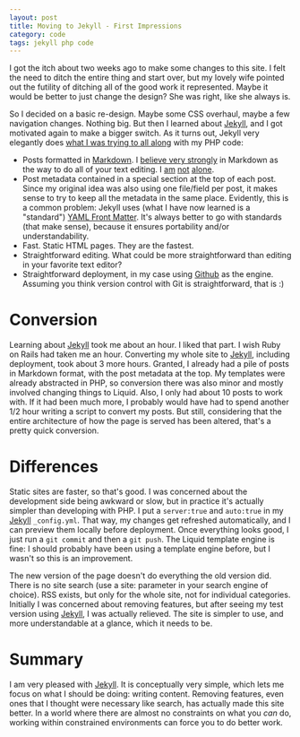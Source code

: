 ```yaml
---
layout: post
title: Moving to Jekyll - First Impressions
category: code
tags: jekyll php code
---
```


I got the itch about two weeks ago to make some changes to this site. I felt the need to ditch the entire thing and start over, but my lovely wife pointed out the futility of ditching all of the good work it represented. Maybe it would be better to just change the design? She was right, like she always is.

So I decided on a basic re-design. Maybe some CSS overhaul, maybe a few navigation changes. Nothing big. But then I learned about [Jekyll], and I got motivated again to make a bigger switch. As it turns out, Jekyll very elegantly does [what I was trying to all along][dlm_site] with my PHP code:

-   Posts formatted in [Markdown]. I [believe very strongly][dlm_believe] in Markdown as the way to do all of your text editing. I [am][md_am] [not][md_not] [alone][md_alone].
-   Post metadata contained in a special section at the top of each post. Since my original idea was also using one file/field per post, it makes sense to try to keep all the metadata in the same place. Evidently, this is a common problem: Jekyll uses (what I have now learned is a "standard") [YAML Front Matter][yfm]. It's always better to go with standards (that make sense), because it ensures portability and/or understandability.
-   Fast. Static HTML pages. They are the fastest.
-   Straightforward editing. What could be more straightforward than editing in your favorite text editor?
-   Straightforward deployment, in my case using [Github][dlm_github] as the engine. Assuming you think version control with Git is straightforward, that is :)


Conversion
==========

Learning about [Jekyll] took me about an hour. I liked that part. I wish Ruby on Rails had taken me an hour. Converting my whole site to [Jekyll], including deployment, took about 3 more hours. Granted, I already had a pile of posts in Markdown format, with the post metadata at the top. My templates were already abstracted in PHP, so conversion there was also minor and mostly involved changing things to Liquid. Also, I only had about 10 posts to work with. If it had been much more, I probably would have had to spend another 1/2 hour writing a script to convert my posts. But still, considering that the entire architecture of how the page is served has been altered, that's a pretty quick conversion.


Differences
===========

Static sites are faster, so that's good. I was concerned about the development side being awkward or slow, but in practice it's actually simpler than developing with PHP. I put a `server:true` and `auto:true` in my [Jekyll] `_config.yml`. That way, my changes get refreshed automatically, and I can preview them locally before deployment. Once everything looks good, I just run a `git commit` and then a `git push`. The Liquid template engine is fine: I should probably have been using a template engine before, but I wasn't so this is an improvement.

The new version of the page doesn't do everything the old version did. There is no site search (use a site: parameter in your search engine of choice). RSS exists, but only for the whole site, not for individual categories. Initially I was concerned about removing features, but after seeing my test version using [Jekyll], I was actually relieved. The site is simpler to use, and more understandable at a glance, which it needs to be.


Summary
=======

I am very pleased with [Jekyll]. It is conceptually very simple, which lets me focus on what I should be doing: writing content. Removing features, even ones that I thought were necessary like search, has actually made this site better. In a world where there are almost no constraints on what you _can_ do, working within constrained environments can force you to do better work.

[jekyll]: https://github.com/mojombo/jekyll "Jekyll: Static Site Generator written in Ruby"
[dlm_site]: http://donald.merand.org/code/2012/02/29/about-this-site.html
[markdown]: http://daringfireball.net/projects/markdown/ "Markdown: Text markup for people"
[dlm_believe]: http://donald.merand.org/code/2011/09/20/tsv-the-best-spreadsheet-format.html
[md_am]: http://512pixels.net/markdown-new-word51/
[md_not]: http://scienceblogs.com/gregladen/2010/02/what_is_markdown_and_why_use_i.php
[md_alone]: http://www.hiltmon.com/blog/2012/02/20/the-markdown-mindset/
[yfm]: https://github.com/mojombo/jekyll/wiki/yaml-front-matter
[dlm_github]: http://github.com/dmerand
